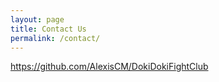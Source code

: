 ```yaml
---
layout: page
title: Contact Us
permalink: /contact/
---
```


https://github.com/AlexisCM/DokiDokiFightClub